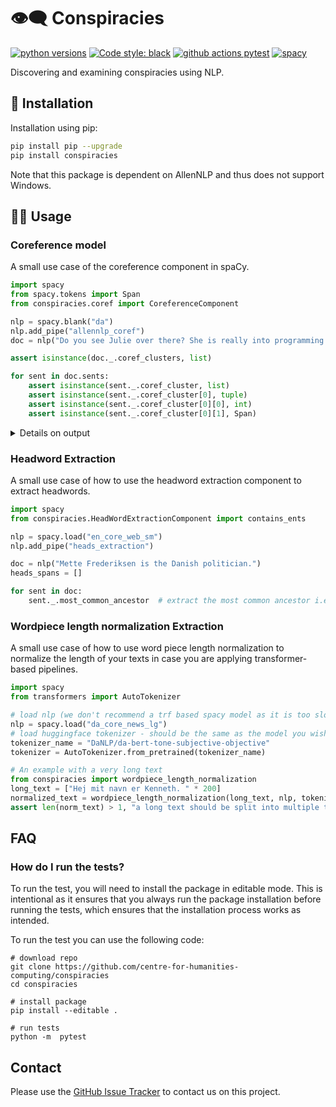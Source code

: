 
# 👁‍🗨 Conspiracies
[![python versions](https://img.shields.io/badge/Python-%3E=3.7-blue)](https://github.com/centre-for-humanities-computing/conspiracies)
[![Code style: black](https://img.shields.io/badge/Code%20Style-Black-black)](https://black.readthedocs.io/en/stable/the_black_code_style/current_style.html)
[![github actions pytest](https://github.com/centre-for-humanities-computing/conspiracies/actions/workflows/pytest.yml/badge.svg)](https://github.com/centre-for-humanities-computing/conspiracies/actions)
[![spacy](https://img.shields.io/badge/built%20with-spaCy-09a3d5.svg)](https://spacy.io)


<!-- [![release version](https://img.shields.io/badge/belief_graph%20Version-0.0.1-green)](https://github.com/centre-for-humanities-computing/conspiracies) -->

Discovering and examining conspiracies using NLP.



## 🔧 Installation
Installation using pip:
```bash
pip install pip --upgrade
pip install conspiracies
```

Note that this package is dependent on AllenNLP and thus does not support Windows.

## 👩‍💻 Usage

### Coreference model
A small use case of the coreference component in spaCy.

```python
import spacy
from spacy.tokens import Span
from conspiracies.coref import CoreferenceComponent 

nlp = spacy.blank("da")
nlp.add_pipe("allennlp_coref")
doc = nlp("Do you see Julie over there? She is really into programming!")

assert isinstance(doc._.coref_clusters, list)

for sent in doc.sents:
    assert isinstance(sent._.coref_cluster, list)
    assert isinstance(sent._.coref_cluster[0], tuple)
    assert isinstance(sent._.coref_cluster[0][0], int)
    assert isinstance(sent._.coref_cluster[0][1], Span)
```


<details>
  <summary>Details on output </summary>

Examining the output a bit further:

```python
print("DOC LEVEL (Coref clusters)")
print(doc._.coref_clusters)
print("-----\n\nSPAN LEVEL (sentences)")
for sent in doc.sents:
    print(sent._.coref_cluster)
print("-----\n\nSPAN LEVEL (entities)\n")
for sent in doc.sents:
    for i, coref_entity in sent._.coref_cluster:
        print(f"Coref Entity: {coref_entity} \nAntecedent: {coref_entity._.antecedent}")
        print("\n")
```

This should produce the following output

```python
DOC LEVEL (Coref clusters)
[(0, [Julie, She])]
-----

SPAN LEVEL (sentences)
[(0, Julie)]
[(0, She)]
-----

SPAN LEVEL (entities)

Coref Entity: Julie 
Antecedent: Julie


Coref Entity: She 
Antecedent: Julie
```

</details>


### Headword Extraction
A small use case of how to use the headword extraction component to extract headwords.

```python
import spacy
from conspiracies.HeadWordExtractionComponent import contains_ents

nlp = spacy.load("en_core_web_sm")
nlp.add_pipe("heads_extraction")

doc = nlp("Mette Frederiksen is the Danish politician.")
heads_spans = []

for sent in doc:
    sent._.most_common_ancestor  # extract the most common ancestor i.e. span head
```

### Wordpiece length normalization Extraction
A small use case of how to use word piece length normalization to normalize the length of
your texts in case you are applying transformer-based pipelines.

```python
import spacy
from transformers import AutoTokenizer

# load nlp (we don't recommend a trf based spacy model as it is too slow)
nlp = spacy.load("da_core_news_lg")
# load huggingface tokenizer - should be the same as the model you wish to apply later
tokenizer_name = "DaNLP/da-bert-tone-subjective-objective"
tokenizer = AutoTokenizer.from_pretrained(tokenizer_name)

# An example with a very long text
from conspiracies import wordpiece_length_normalization
long_text = ["Hej mit navn er Kenneth. " * 200]
normalized_text = wordpiece_length_normalization(long_text, nlp, tokenizer, max_length=500)
assert len(norm_text) > 1, "a long text should be split into multiple texts"
```



## FAQ

### How do I run the tests?
To run the test, you will need to install the package in editable mode. This is
intentional as it ensures that you always run the package installation before running
the tests, which ensures that the installation process works as intended.

To run the test you can use the following code:
```
# download repo
git clone https://github.com/centre-for-humanities-computing/conspiracies
cd conspiracies

# install package
pip install --editable .

# run tests
python -m  pytest
```

## Contact
Please use the [GitHub Issue Tracker](https://github.com/centre-for-humanities-computing/conspiracies/issues) to contact us on this project.
